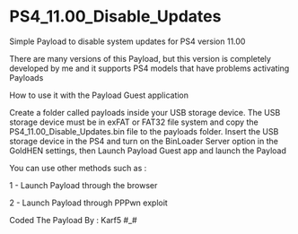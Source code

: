 # PS4_11.00_Disable_Updates

Simple Payload to disable system updates for PS4 version 11.00 

There are many versions of this Payload, but this version is completely developed by me and it supports PS4 models that have problems activating Payloads

How to use it with the Payload Guest application 

Create a folder called payloads inside your USB storage device. The USB storage device must be in exFAT or FAT32 file system and copy the PS4_11.00_Disable_Updates.bin file to the payloads folder. Insert the USB storage device in the PS4 and turn on the BinLoader Server option in the GoldHEN settings, then Launch Payload Guest app and launch the Payload  

You can use other methods such as : 

 1 - Launch Payload through the browser 

 2 - Launch Payload through PPPwn exploit


Coded The Payload By : Karf5 #_#
